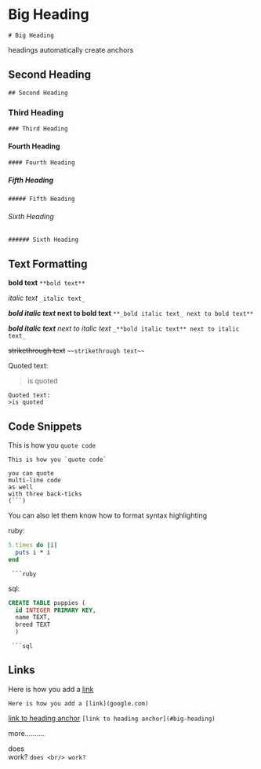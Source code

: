 # Big Heading
`# Big Heading`

headings automatically create anchors

## Second Heading
`## Second Heading`

### Third Heading
`### Third Heading`

#### Fourth Heading
`#### Fourth Heading`

##### Fifth Heading
`##### Fifth Heading`

###### Sixth Heading
`###### Sixth Heading`

## Text Formatting

**bold text**
`**bold text**`

_italic text_
`_italic text_`

**_bold italic text_ next to bold text**
`**_bold italic text_ next to bold text**`

_**bold italic text** next to italic text_
`_**bold italic text** next to italic text_`

~~strikethrough text~~
`~~strikethrough text~~`

Quoted text:
>is quoted

```
Quoted text:
>is quoted
```

## Code Snippets

This is how you `quote code`
```
This is how you `quote code`
```

```
you can quote
multi-line code
as well
with three back-ticks
(```)
```

You can also let them know how to format syntax highlighting

ruby:
```ruby
5.times do |i|
  puts i * i
end
```
` ```ruby`

sql:
```sql
CREATE TABLE puppies (
  id INTEGER PRIMARY KEY,
  name TEXT,
  breed TEXT
  )
```
` ```sql`
  
## Links

Here is how you add a [link](google.com)

`Here is how you add a [link](google.com)`


[link to heading anchor](#big-heading)
`[link to heading anchor](#big-heading)`


more..........

does <br/> work?
`does <br/> work?`


